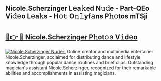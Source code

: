 ## Nicole.Scherzinger L𝚎a𝚔ed N𝚞𝚍e - Part-QEo Vi𝚍𝚎o L𝚎a𝚔s - H𝚘𝚝 O𝚗𝚕yf𝚊ns P𝚑𝚘tos mTSji

# <h2><a href="http://kf0uff.oniu.top/?m=Nicole.Scherzinger">🔗👉 🔴 Nicole.Scherzinger P𝚑ot𝚘𝚜 V𝚒d𝚎o</a></h2>

[![Nicole.Scherzinger Nu𝚍e𝚜](https://i.imgur.com/0qMVB7G.gif)](http://kf0uff.oniu.top/?m=Nicole.Scherzinger)
Online creator and multimedia entertainer Nicole.Scherzinger, acclaimed for distributing dance and lifestyle knowledge through popular dance routines and brief clips. Outstanding magician's assistant Nicole.Scherzinger, recognized for their remarkable abilities and accomplishments in assisting magicians.  
